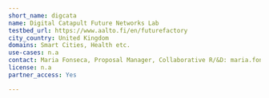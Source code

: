 ```yaml
---
short_name: digcata
name: Digital Catapult Future Networks Lab
testbed_url: https://www.aalto.fi/en/futurefactory
city_country: United Kingdom
domains: Smart Cities, Health etc.
use-cases: n.a
contact: Maria Fonseca, Proposal Manager, Collaborative R/&D: maria.fonseca@digicatapult.org.uk
license: n.a
partner_access: Yes

---
```

